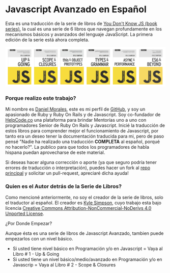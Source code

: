 # Javascript Avanzado en Español

Esta es una traducción de la serie de libros de [You Don't Know JS \(book series\)](https://github.com/getify/You-Dont-Know-JS/), la cual es una serie de 6 libros que navegan profundamente en los mecanismos básicos y avanzados del lenguaje JavaScript. La primera edición de la serie está ahora completa.

![alt text](assets/Captura01.png)

### Porque realizo este trabajo?

Mi nombre es [Daniel Morales](http://www.danielmorales.co/), este es mi perfil de [GitHub](https://github.com/danielmoralesp), y soy un apasionado de Ruby y Ruby On Rails y de Javascript. Soy co-fundador de [HelpCode.co](https://helpcode.co/) una plataforma para brindar Mentorías uno a uno con programadores Senior de Ruby On Rails y Javascript. Inicié la traducción de estos libros para comprender mejor el funcionamiento de Javascript, por tanto era un deseo tener la documentación traducida para mi, pero de paso pensé "Nadie ha realizado una traducción **COMPLETA** al español, porqué no hacerlo?".  La publico para que todos los programadores de habla hispana puedan aprovecharse de este material.

Si deseas hacer alguna corrección o aporte \(ya que seguro podría tener errores de traducción o interpretación\), puedes hacer un fork al [repo principal](https://github.com/danielmoralesp/javascript-avanzado-en-espanol) y solicitar un pull-request, apreciaré dicha ayuda!

### Quien es el Autor detrás de la Serie de Libros?

Como mencioné anteriormente, no soy el creador de la serie de libros, solo el traductor al español. El creador es [Kyle Simpson](https://github.com/getify), cuyo trabajo esta bajo licencia  [Creative Commons Attribution-NonCommercial-NoDerivs 4.0 Unported License](http://creativecommons.org/licenses/by-nc-nd/4.0/).

¿Por Donde Empezar?

Aunque ésta es una serie de libros de Javascript Avanzado, tambien puede empezarlos con un nivel básico.

* Si usted tiene nivel básico en Programación y/o en Javascript = Vaya al Libro \# 1 - Up & Going
* Si usted tiene un nivel básico/medio/avanzado en Programación y/o en Javascrip = Vaya al Libro \# 2 - Scope & Closures



